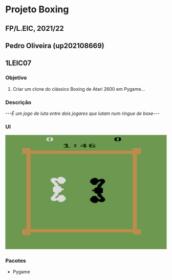 # Projeto Boxing
## FP/L.EIC, 2021/22
## Pedro Oliveira (up202108669)
## 1LEIC07

### Objetivo

1. Criar um clone do clássico Boxing de Atari 2600 em Pygame...

### Descrição

*---É um jogo de luta entre dois jogares que lutam num ringue de boxe---*

### UI

![UI](ui.png)

### Pacotes

- Pygame


